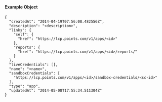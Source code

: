 #### Example Object

    {
      "createdAt": "2014-04-19T07:56:08.482556Z",
      "description": "<description>",
      "links": {
        "self": {
          "href": "https://lcp.points.com/v1/apps/<id>"
        },
        "reports": {
          "href": "https://lcp.points.com/v1/apps/<id>/reports/"
        }
      },
      "liveCredentials": [],
      "name": "<name>",
      "sandboxCredentials": [
        "https://lcp.points.com/v1/apps/<id>/sandbox-credentials/<sc-id>"
      ],
      "type": "app",
      "updatedAt": "2014-05-08T17:55:34.511304Z"
    }




